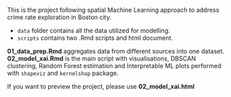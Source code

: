 This is the project following spatial Machine Learning approach to address crime rate exploration in Boston city. 

* `data` folder contains all the data utilized for modelling.
* `scripts` contains two .Rmd scripts and html document.

**01_data_prep.Rmd** aggregates data from different sources into one dataset. 
**02_model_xai.Rmd** is the main script with visualisations, DBSCAN clustering, Random Forest estimation and Interpretable ML plots performed with `shapeviz` and `kernelshap` package. 

If you want to preview the project, please use **02_model_xai.html**
